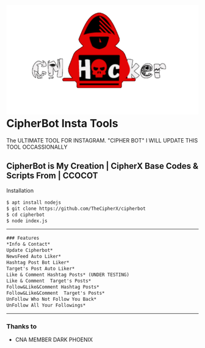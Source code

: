 # ![Image](1586508865612.png) CipherBot Insta Tools

The ULTIMATE TOOL FOR INSTAGRAM. "CIPHER BOT"
 I WILL UPDATE THIS TOOL OCCASSIONALLY

CipherBot is My Creation  | CipherX
Base Codes & Scripts From | CCOCOT
----

Installation

```
$ apt install nodejs
$ git clone https://github.com/TheCipherX/cipherbot
$ cd cipherbot
$ node index.js
```

----
```
### Features
*Info & Contact*
Update Cipherbot*
NewsFeed Auto Liker*
Hashtag Post Bot Liker*
Target's Post Auto Liker*
Like & Comment Hashtag Posts* (UNDER TESTING)
Like & Comment  Target's Posts*
Follow&Like&Comment Hashtag Posts*
Follow&Like&Comment  Target's Posts*
UnFollow Who Not Follow You Back*
UnFollow All Your Followings*
```
----

### Thanks to

* CNA MEMBER DARK PHOENIX 
